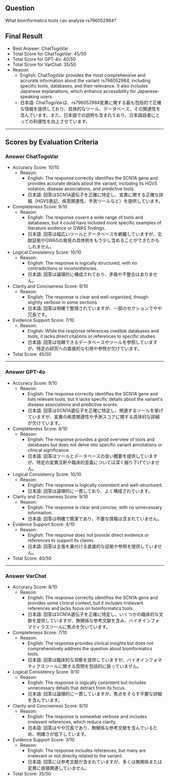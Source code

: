 ## Question

What bioinformatics tools can analyze rs796052984?

## Final Result

- Best Answer: ChatTogoVar
- Total Score for ChatTogoVar: 45/50
- Total Score for GPT-4o: 40/50
- Total Score for VarChat: 35/50
- Reason:
  - English: ChatTogoVar provides the most comprehensive and accurate information about the variant rs796052984, including specific tools, databases, and their relevance. It also includes Japanese explanations, which enhance accessibility for Japanese-speaking users.
  - 日本語: ChatTogoVarは、rs796052984変異に関する最も包括的で正確な情報を提供しており、具体的なツール、データベース、その関連性を含んでいます。また、日本語での説明も含まれており、日本語話者にとっての利便性を向上させています。

---

## Scores by Evaluation Criteria

### Answer ChatTogoVar
- Accuracy Score: 10/10
  - Reason: 
    - English: The response correctly identifies the SCN1A gene and provides accurate details about the variant, including its HGVS notation, disease associations, and predictive tools.
    - 日本語: 回答はSCN1A遺伝子を正確に特定し、変異に関する正確な詳細（HGVS表記、疾患関連性、予測ツールなど）を提供しています。
- Completeness Score: 9/10
  - Reason: 
    - English: The response covers a wide range of tools and databases, but it could have included more specific examples of literature evidence or GWAS findings.
    - 日本語: 回答は幅広いツールとデータベースを網羅していますが、文献証拠やGWASの発見の具体例をもう少し含めることができたかもしれません。
- Logical Consistency Score: 10/10
  - Reason: 
    - English: The response is logically structured, with no contradictions or inconsistencies.
    - 日本語: 回答は論理的に構成されており、矛盾や不整合はありません。
- Clarity and Conciseness Score: 9/10
  - Reason: 
    - English: The response is clear and well-organized, though slightly verbose in some sections.
    - 日本語: 回答は明確で整理されていますが、一部のセクションでやや冗長です。
- Evidence Support Score: 7/10
  - Reason: 
    - English: While the response references credible databases and tools, it lacks direct citations or references to specific studies.
    - 日本語: 回答は信頼できるデータベースやツールを参照していますが、特定の研究への直接的な引用や参照が欠けています。
- Total Score: 45/50

---

### Answer GPT-4o
- Accuracy Score: 9/10
  - Reason: 
    - English: The response correctly identifies the SCN1A gene and lists relevant tools, but it lacks specific details about the variant's disease associations and predictive scores.
    - 日本語: 回答はSCN1A遺伝子を正確に特定し、関連するツールを挙げていますが、変異の疾患関連性や予測スコアに関する具体的な詳細が欠けています。
- Completeness Score: 8/10
  - Reason: 
    - English: The response provides a good overview of tools and databases but does not delve into specific variant annotations or clinical significance.
    - 日本語: 回答はツールとデータベースの良い概要を提供していますが、特定の変異注釈や臨床的意義については深く掘り下げていません。
- Logical Consistency Score: 10/10
  - Reason: 
    - English: The response is logically consistent and well-structured.
    - 日本語: 回答は論理的に一貫しており、よく構成されています。
- Clarity and Conciseness Score: 9/10
  - Reason: 
    - English: The response is clear and concise, with no unnecessary information.
    - 日本語: 回答は明確で簡潔であり、不要な情報は含まれていません。
- Evidence Support Score: 4/10
  - Reason: 
    - English: The response does not provide direct evidence or references to support its claims.
    - 日本語: 回答は主張を裏付ける直接的な証拠や参照を提供していません。
- Total Score: 40/50

---

### Answer VarChat
- Accuracy Score: 8/10
  - Reason: 
    - English: The response correctly identifies the SCN1A gene and provides some clinical context, but it includes irrelevant references and lacks focus on bioinformatics tools.
    - 日本語: 回答はSCN1A遺伝子を正確に特定し、いくつかの臨床的な文脈を提供していますが、無関係な参考文献を含み、バイオインフォマティクスツールに焦点を欠いています。
- Completeness Score: 7/10
  - Reason: 
    - English: The response provides clinical insights but does not comprehensively address the question about bioinformatics tools.
    - 日本語: 回答は臨床的な洞察を提供していますが、バイオインフォマティクスツールに関する質問を包括的に扱っていません。
- Logical Consistency Score: 9/10
  - Reason: 
    - English: The response is logically consistent but includes unnecessary details that detract from its focus.
    - 日本語: 回答は論理的に一貫していますが、焦点をそらす不要な詳細を含んでいます。
- Clarity and Conciseness Score: 8/10
  - Reason: 
    - English: The response is somewhat verbose and includes irrelevant references, which reduce clarity.
    - 日本語: 回答はやや冗長であり、無関係な参考文献を含んでいるため、明確さが低下しています。
- Evidence Support Score: 3/10
  - Reason: 
    - English: The response includes references, but many are irrelevant or not directly related to the variant.
    - 日本語: 回答には参考文献が含まれていますが、多くは無関係または変異に直接関連していません。
- Total Score: 35/50
